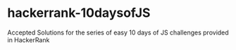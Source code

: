 # hackerrank-10daysofJS
Accepted Solutions for the series of easy 10 days of JS challenges provided in HackerRank
